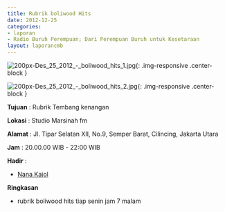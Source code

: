 ```yaml
---
title: Rubrik boliwood Hits 
date: 2012-12-25
categories:
- laporan
- Radio Buruh Perempuan; Dari Perempuan Buruh untuk Kesetaraan
layout: laporancmb
---
```



![200px-Des_25_2012_-_boliwood_hits_1.jpg](/uploads/200px-Des_25_2012_-_boliwood_hits_1.jpg){: .img-responsive .center-block }

![200px-Des_25_2012_-_boliwood_hits_2.jpg](/uploads/200px-Des_25_2012_-_boliwood_hits_2.jpg){: .img-responsive .center-block }


**Tujuan** : Rubrik Tembang kenangan 

**Lokasi** : Studio Marsinah fm 

**Alamat** : Jl. Tipar Selatan XII, No.9, Semper Barat, Cilincing, Jakarta Utara 

**Jam** : 20.00.00 WIB - 22:00 WIB 

**Hadir** :
* [Nana Kajol](http://wiki.ciptamedia.org/wiki/Nana_Kajol)

**Ringkasan**  
* rubrik boliwood hits tiap senin jam 7 malam
